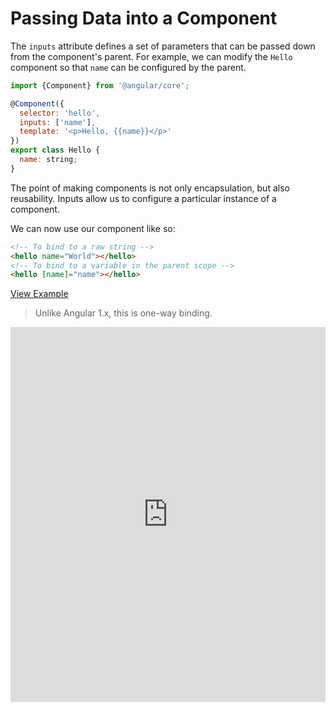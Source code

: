 # Passing Data into a Component

The `inputs` attribute defines a set of parameters that can be passed down from the component's parent. For example, we can modify the `Hello` component so that `name` can be configured by the parent.

```js
import {Component} from '@angular/core';

@Component({
  selector: 'hello',
  inputs: ['name'],
  template: '<p>Hello, {{name}}</p>'
})
export class Hello {
  name: string;
}
```

The point of making components is not only encapsulation, but also reusability. Inputs allow us to configure a particular instance of a component.

We can now use our component like so:

```html
<!-- To bind to a raw string -->
<hello name="World"></hello>
<!-- To bind to a variable in the parent scope -->
<hello [name]="name"></hello>
```

[View Example](http://plnkr.co/edit/MgzGjYfuUV30MrB6UCsc?p=preview)

>Unlike Angular 1.x, this is one-way binding.

<iframe class="no-pdf" style="width: 100%; height: 600px" src="http://embed.plnkr.co/MgzGjYfuUV30MrB6UCsc/" frameborder="0" allowfullscren="allowfullscren"></iframe>
